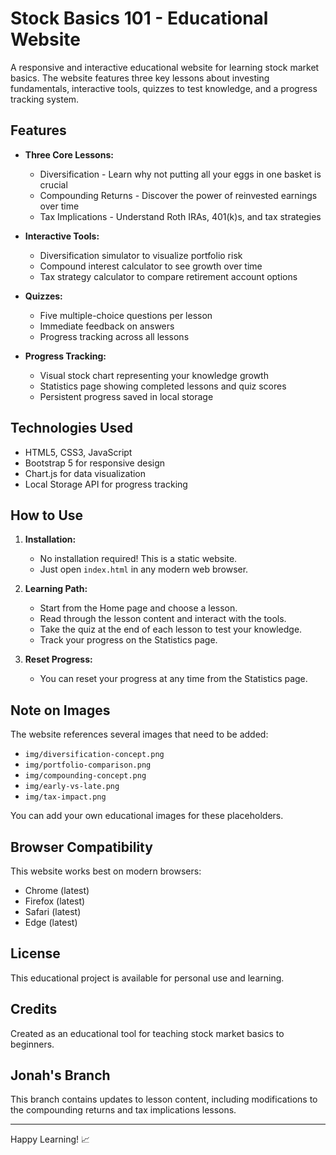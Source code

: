 # Stock Basics 101 - Educational Website

A responsive and interactive educational website for learning stock market basics. The website features three key lessons about investing fundamentals, interactive tools, quizzes to test knowledge, and a progress tracking system.

## Features

- **Three Core Lessons:**
  - Diversification - Learn why not putting all your eggs in one basket is crucial
  - Compounding Returns - Discover the power of reinvested earnings over time
  - Tax Implications - Understand Roth IRAs, 401(k)s, and tax strategies

- **Interactive Tools:**
  - Diversification simulator to visualize portfolio risk
  - Compound interest calculator to see growth over time
  - Tax strategy calculator to compare retirement account options

- **Quizzes:**
  - Five multiple-choice questions per lesson
  - Immediate feedback on answers
  - Progress tracking across all lessons

- **Progress Tracking:**
  - Visual stock chart representing your knowledge growth
  - Statistics page showing completed lessons and quiz scores
  - Persistent progress saved in local storage

## Technologies Used

- HTML5, CSS3, JavaScript
- Bootstrap 5 for responsive design
- Chart.js for data visualization
- Local Storage API for progress tracking

## How to Use

1. **Installation:**
   - No installation required! This is a static website.
   - Just open `index.html` in any modern web browser.

2. **Learning Path:**
   - Start from the Home page and choose a lesson.
   - Read through the lesson content and interact with the tools.
   - Take the quiz at the end of each lesson to test your knowledge.
   - Track your progress on the Statistics page.

3. **Reset Progress:**
   - You can reset your progress at any time from the Statistics page.

## Note on Images

The website references several images that need to be added:
- `img/diversification-concept.png`
- `img/portfolio-comparison.png`
- `img/compounding-concept.png`
- `img/early-vs-late.png`
- `img/tax-impact.png`

You can add your own educational images for these placeholders.

## Browser Compatibility

This website works best on modern browsers:
- Chrome (latest)
- Firefox (latest)
- Safari (latest)
- Edge (latest)

## License

This educational project is available for personal use and learning.

## Credits

Created as an educational tool for teaching stock market basics to beginners.

## Jonah's Branch

This branch contains updates to lesson content, including modifications to the compounding returns and tax implications lessons.

---

Happy Learning! 📈 